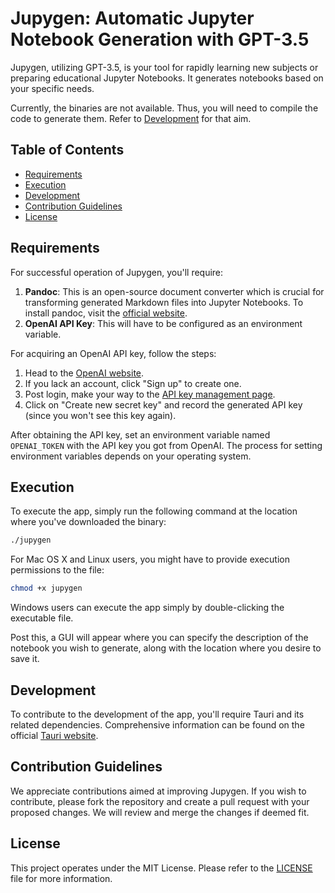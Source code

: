 # Jupygen: Automatic Jupyter Notebook Generation with GPT-3.5

Jupygen, utilizing GPT-3.5, is your tool for rapidly learning new subjects or preparing educational Jupyter Notebooks. It generates notebooks based on your specific needs.

Currently, the binaries are not available. Thus, you will need to compile the code to generate them. Refer to [Development](#development) for that aim.

## Table of Contents

- [Requirements](#requirements)
- [Execution](#execution)
- [Development](#development)
- [Contribution Guidelines](#contribution-guidelines)
- [License](#license)

## Requirements

For successful operation of Jupygen, you'll require:

1. **Pandoc**: This is an open-source document converter which is crucial for transforming generated Markdown files into Jupyter Notebooks. To install pandoc, visit the [official website](https://pandoc.org/installing.html).
2. **OpenAI API Key**: This will have to be configured as an environment variable.

For acquiring an OpenAI API key, follow the steps:

1. Head to the [OpenAI website](https://www.openai.com/).
2. If you lack an account, click "Sign up" to create one.
3. Post login, make your way to the [API key management page](https://platform.openai.com/account/api-keys).
4. Click on "Create new secret key" and record the generated API key (since you won't see this key again).

After obtaining the API key, set an environment variable named `OPENAI_TOKEN` with the API key you got from OpenAI. The process for setting environment variables depends on your operating system.

## Execution

To execute the app, simply run the following command at the location where you've downloaded the binary:

```bash
./jupygen
```
For Mac OS X and Linux users, you might have to provide execution permissions to the file:

```bash
chmod +x jupygen
```
Windows users can execute the app simply by double-clicking the executable file.

Post this, a GUI will appear where you can specify the description of the notebook you wish to generate, along with the location where you desire to save it.

## Development

To contribute to the development of the app, you'll require Tauri and its related dependencies. Comprehensive information can be found on the official [Tauri website](https://tauri.app/v1/guides/getting-started/prerequisites).

## Contribution Guidelines

We appreciate contributions aimed at improving Jupygen. If you wish to contribute, please fork the repository and create a pull request with your proposed changes. We will review and merge the changes if deemed fit.

## License

This project operates under the MIT License. Please refer to the [LICENSE](LICENSE) file for more information.
